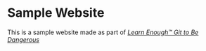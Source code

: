 # Sample Website

This is a sample website made as part of [*Learn Enough™ Git to Be
Dangerous*](https://www.learnenough.com/git-tutorial)
